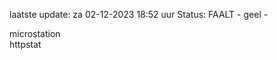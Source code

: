 laatste update: 
za 02-12-2023 18:52   uur 
Status: FAALT - geel - 
<div class="service Y">microstation</div><div class="service G">httpstat</div>